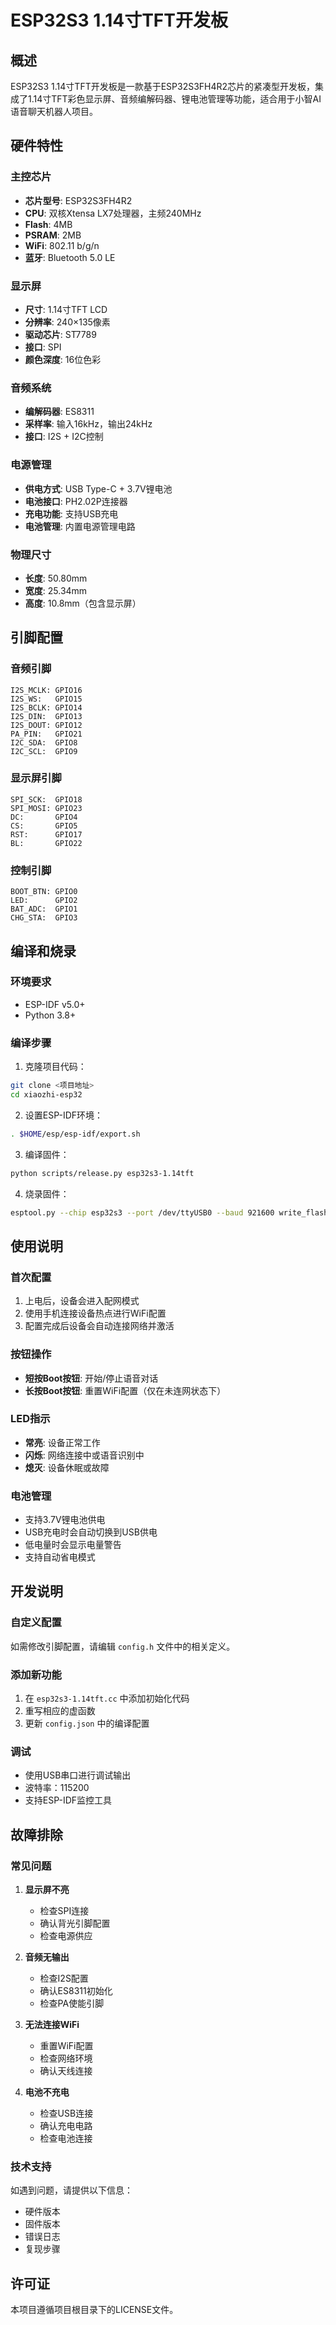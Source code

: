 # ESP32S3 1.14寸TFT开发板

## 概述

ESP32S3 1.14寸TFT开发板是一款基于ESP32S3FH4R2芯片的紧凑型开发板，集成了1.14寸TFT彩色显示屏、音频编解码器、锂电池管理等功能，适合用于小智AI语音聊天机器人项目。

## 硬件特性

### 主控芯片
- **芯片型号**: ESP32S3FH4R2
- **CPU**: 双核Xtensa LX7处理器，主频240MHz
- **Flash**: 4MB
- **PSRAM**: 2MB
- **WiFi**: 802.11 b/g/n
- **蓝牙**: Bluetooth 5.0 LE

### 显示屏
- **尺寸**: 1.14寸TFT LCD
- **分辨率**: 240×135像素
- **驱动芯片**: ST7789
- **接口**: SPI
- **颜色深度**: 16位色彩

### 音频系统
- **编解码器**: ES8311
- **采样率**: 输入16kHz，输出24kHz
- **接口**: I2S + I2C控制

### 电源管理
- **供电方式**: USB Type-C + 3.7V锂电池
- **电池接口**: PH2.02P连接器
- **充电功能**: 支持USB充电
- **电池管理**: 内置电源管理电路

### 物理尺寸
- **长度**: 50.80mm
- **宽度**: 25.34mm
- **高度**: 10.8mm（包含显示屏）

## 引脚配置

### 音频引脚
```
I2S_MCLK: GPIO16
I2S_WS:   GPIO15
I2S_BCLK: GPIO14
I2S_DIN:  GPIO13
I2S_DOUT: GPIO12
PA_PIN:   GPIO21
I2C_SDA:  GPIO8
I2C_SCL:  GPIO9
```

### 显示屏引脚
```
SPI_SCK:  GPIO18
SPI_MOSI: GPIO23
DC:       GPIO4
CS:       GPIO5
RST:      GPIO17
BL:       GPIO22
```

### 控制引脚
```
BOOT_BTN: GPIO0
LED:      GPIO2
BAT_ADC:  GPIO1
CHG_STA:  GPIO3
```

## 编译和烧录

### 环境要求
- ESP-IDF v5.0+
- Python 3.8+

### 编译步骤

1. 克隆项目代码：
```bash
git clone <项目地址>
cd xiaozhi-esp32
```

2. 设置ESP-IDF环境：
```bash
. $HOME/esp/esp-idf/export.sh
```

3. 编译固件：
```bash
python scripts/release.py esp32s3-1.14tft
```

4. 烧录固件：
```bash
esptool.py --chip esp32s3 --port /dev/ttyUSB0 --baud 921600 write_flash -z 0x0 build/esp32s3-1.14tft.bin
```

## 使用说明

### 首次配置
1. 上电后，设备会进入配网模式
2. 使用手机连接设备热点进行WiFi配置
3. 配置完成后设备会自动连接网络并激活

### 按钮操作
- **短按Boot按钮**: 开始/停止语音对话
- **长按Boot按钮**: 重置WiFi配置（仅在未连网状态下）

### LED指示
- **常亮**: 设备正常工作
- **闪烁**: 网络连接中或语音识别中
- **熄灭**: 设备休眠或故障

### 电池管理
- 支持3.7V锂电池供电
- USB充电时会自动切换到USB供电
- 低电量时会显示电量警告
- 支持自动省电模式

## 开发说明

### 自定义配置
如需修改引脚配置，请编辑 `config.h` 文件中的相关定义。

### 添加新功能
1. 在 `esp32s3-1.14tft.cc` 中添加初始化代码
2. 重写相应的虚函数
3. 更新 `config.json` 中的编译配置

### 调试
- 使用USB串口进行调试输出
- 波特率：115200
- 支持ESP-IDF监控工具

## 故障排除

### 常见问题

1. **显示屏不亮**
   - 检查SPI连接
   - 确认背光引脚配置
   - 检查电源供应

2. **音频无输出**
   - 检查I2S配置
   - 确认ES8311初始化
   - 检查PA使能引脚

3. **无法连接WiFi**
   - 重置WiFi配置
   - 检查网络环境
   - 确认天线连接

4. **电池不充电**
   - 检查USB连接
   - 确认充电电路
   - 检查电池连接

### 技术支持
如遇到问题，请提供以下信息：
- 硬件版本
- 固件版本
- 错误日志
- 复现步骤

## 许可证
本项目遵循项目根目录下的LICENSE文件。